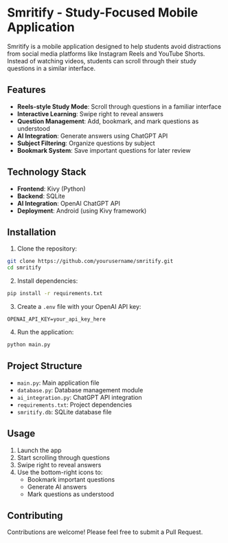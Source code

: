 # Smritify - Study-Focused Mobile Application

Smritify is a mobile application designed to help students avoid distractions from social media platforms like Instagram Reels and YouTube Shorts. Instead of watching videos, students can scroll through their study questions in a similar interface.

## Features

- **Reels-style Study Mode**: Scroll through questions in a familiar interface
- **Interactive Learning**: Swipe right to reveal answers
- **Question Management**: Add, bookmark, and mark questions as understood
- **AI Integration**: Generate answers using ChatGPT API
- **Subject Filtering**: Organize questions by subject
- **Bookmark System**: Save important questions for later review

## Technology Stack

- **Frontend**: Kivy (Python)
- **Backend**: SQLite
- **AI Integration**: OpenAI ChatGPT API
- **Deployment**: Android (using Kivy framework)

## Installation

1. Clone the repository:
```bash
git clone https://github.com/yourusername/smritify.git
cd smritify
```

2. Install dependencies:
```bash
pip install -r requirements.txt
```

3. Create a `.env` file with your OpenAI API key:
```
OPENAI_API_KEY=your_api_key_here
```

4. Run the application:
```bash
python main.py
```

## Project Structure

- `main.py`: Main application file
- `database.py`: Database management module
- `ai_integration.py`: ChatGPT API integration
- `requirements.txt`: Project dependencies
- `smritify.db`: SQLite database file

## Usage

1. Launch the app
2. Start scrolling through questions
3. Swipe right to reveal answers
4. Use the bottom-right icons to:
   - Bookmark important questions
   - Generate AI answers
   - Mark questions as understood

## Contributing

Contributions are welcome! Please feel free to submit a Pull Request.
